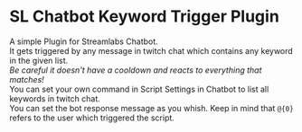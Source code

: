 # SL Chatbot Keyword Trigger Plugin
 
A simple Plugin for Streamlabs Chatbot.  
It gets triggered by any message in twitch chat which contains any keyword in the given list.  
*Be careful it doesn't have a cooldown and reacts to everything that matches!*  
You can set your own command in Script Settings in Chatbot to list all keywords in twitch chat.  
You can set the bot response message as you whish. Keep in mind that `@{0}` refers to the user which triggered the script.
